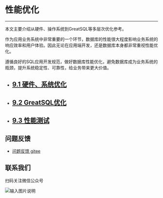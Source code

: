 # 性能优化
---

本文主要介绍从硬件、操作系统到GreatSQL等多层次优化参考。

作为应用业务系统中非常重要的一个环节，数据库的性能很大程度影响业务系统的响应效率和用户体验。因此无论在应用端开发，还是数据库本身都非常重视性能优化。

遵循良好的SQL应用开发规范，做好数据库性能优化，避免数据库成为业务系统的瓶颈，提升系统稳定性、可靠性，给业务带来更大价值。

- ## [9.1 硬件、系统优化](./9-1-hardware-and-os-optimze.md)
- ## [9.2 GreatSQL优化](./9-2-greatsql-optimze.md)
- ## [9.3 性能测试](./9-3-performance-benchmark.md)


**问题反馈**
---
- [问题反馈 gitee](https://gitee.com/GreatSQL/GreatSQL-Doc/issues)


**联系我们**
---

扫码关注微信公众号

![输入图片说明](https://images.gitee.com/uploads/images/2021/0802/141935_2ea2c196_8779455.jpeg "greatsql社区-wx-qrcode-0.5m.jpg")
